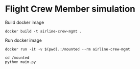 # Flight Crew Member simulation


Build docker image
```
docker build -t airline-crew-mgmt .
```

Run docker image
```
docker run -it -v $(pwd).:/mounted --rm airline-crew-mgmt

cd /mounted
python main.py
```
